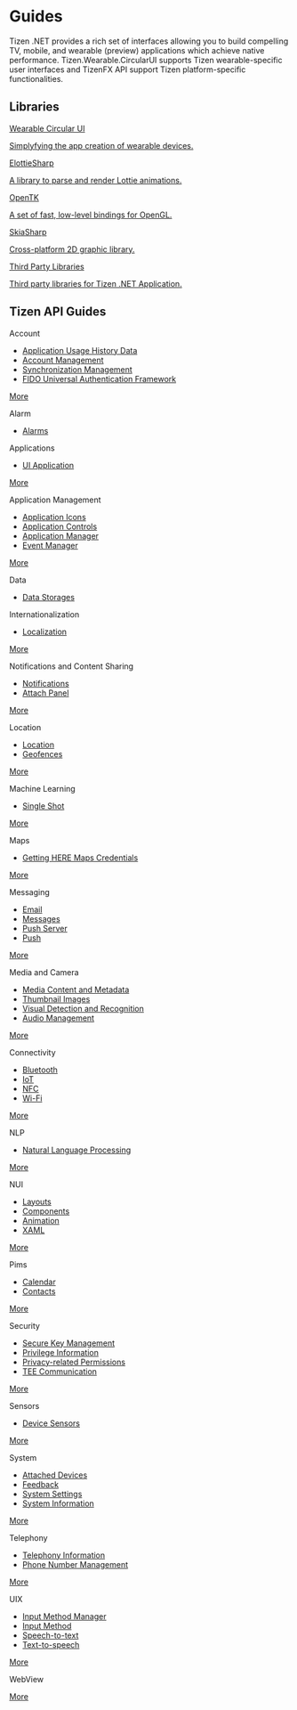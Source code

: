# Guides

Tizen .NET provides a rich set of interfaces allowing you to build compelling TV, mobile, and wearable (preview) applications which achieve native performance.
Tizen.Wearable.CircularUI supports Tizen wearable-specific user interfaces and TizenFX API support Tizen platform-specific functionalities.

## Libraries

<div class="row cards-container-infra">
    <div class="col col-md-3">
        <a href="libraries/wcircularui" class="card card-infra h-100">
            <div class="card-body">
                <p class="h3 card-title">Wearable Circular UI</p>
                <p class="card-text">
                    Simplyfying the app creation of wearable devices.
                </p>
            </div>
        </a>
    </div>
    <div class="col col-md-3">
        <a href="libraries/elottiesharp" class="card card-infra h-100">
            <div class="card-body">
                <p class="h3 card-title">ElottieSharp</p>
                <p class="card-text">
                    A library to parse and render Lottie animations.
                </p>
            </div>
        </a>
    </div>
    <div class="col col-md-3">
        <a href="libraries/opentk" class="card card-infra h-100">
            <div class="card-body">
                <p class="h3 card-title">OpenTK</p>
                <p class="card-text">
                    A set of fast, low-level bindings for OpenGL.
                </p>
            </div>
        </a>
    </div>
    <div class="col col-md-3">
        <a href="libraries/skiasharp" class="card card-infra h-100">
            <div class="card-body">
                <p class="h3 card-title">SkiaSharp</p>
                <p class="card-text">
                    Cross-platform 2D graphic library.
                </p>
            </div>
        </a>
    </div>
     <div class="col col-md-3">
        <a href="libraries/thirdparty" class="card card-infra h-100">
            <div class="card-body">
                <p class="h3 card-title">Third Party Libraries</p>
                <p class="card-text">
                    Third party libraries for Tizen .NET Application.
                </p>
            </div>
        </a>
    </div>
</div>

## Tizen API Guides

<div class="row cards-container-infra">
    <div class="col col-md-3">
        <div class="card card-infra card-list h-100">
            <div class="card-body">
                <p class="h3 card-title">Account</p>
                <div class="card-text">
                    <ul class="list-infra list-infra-arrow">
                        <li><a href="account/app-history">Application Usage History Data</a></li>
                        <li><a href="account/account">Account Management</a></li>
                        <li><a href="account/data-sync">Synchronization Management</a></li>
                        <li><a href="account/fido">FIDO Universal Authentication Framework</a></li>
                    </ul>
                </div>
            </div>
            <div class="card-footer">
                <a class="link-standalone" href="account/overview">More</a>
            </div>
        </div>
    </div>
    <div class="col col-md-3">
        <div class="card card-infra card-list h-100">
            <div class="card-body">
                <p class="h3 card-title">Alarm</p>
                <div class="card-text">
                    <ul class="list-infra list-infra-arrow">
                        <li><a href="alarm/alarms">Alarms</a></li>
                    </ul>
                </div>
            </div>
        </div>
    </div>
    <div class="col col-md-3">
        <div class="card card-infra card-list h-100">
            <div class="card-body">
                <p class="h3 card-title">Applications</p>
                <div class="card-text">
                    <ul class="list-infra list-infra-arrow">
                        <li><a href="applications/uiapplication/overview">UI Application</a></li>
                    </ul>
                </div>
            </div>
            <div class="card-footer">
                <a class="link-standalone" href="applications/overview">More</a>
            </div>
        </div>
    </div>
    <div class="col col-md-3">
        <div class="card card-infra card-list h-100">
            <div class="card-body">
                <p class="h3 card-title">Application Management</p>
                <div class="card-text">
                    <ul class="list-infra list-infra-arrow">
                        <li><a href="app-management/app-icons">Application Icons</a></li>
                        <li><a href="app-management/app-controls">Application Controls</a></li>
                        <li><a href="app-management/app-manager">Application Manager</a></li>
                        <li><a href="app-management/event">Event Manager</a></li>
                    </ul>
                </div>
            </div>
            <div class="card-footer">
                <a class="link-standalone" href="app-management/overview">More</a>
            </div>
        </div>
    </div>
    <div class="col col-md-3">
        <div class="card card-infra card-list h-100">
            <div class="card-body">
                <p class="h3 card-title">Data</p>
                <div class="card-text">
                    <ul class="list-infra list-infra-arrow">
                        <li><a href="data/data-storages/">Data Storages</a></li>
                    </ul>
                </div>
            </div>
        </div>
    </div>
    <div class="col col-md-3">
        <div class="card card-infra card-list h-100">
            <div class="card-body">
                <p class="h3 card-title">Internationalization</p>
                <div class="card-text">
                    <ul class="list-infra list-infra-arrow">
                        <li><a href="internationalization/localization">Localization</a></li>
                    </ul>
                </div>
            </div>
            <div class="card-footer">
                <a class="link-standalone" href="internationalization/overview">More</a>
            </div>
        </div>
    </div>
    <div class="col col-md-3">
        <div class="card card-infra card-list h-100">
            <div class="card-body">
                <p class="h3 card-title">Notifications and Content Sharing</p>
                <div class="card-text">
                    <ul class="list-infra list-infra-arrow">
                        <li><a href="notification/noti">Notifications</a></li>
                        <li><a href="notification/attach-panel">Attach Panel</a></li>
                    </ul>
                </div>
            </div>
            <div class="card-footer">
                <a class="link-standalone" href="notification/overview">More</a>
            </div>
        </div>
    </div>
    <div class="col col-md-3">
        <div class="card card-infra card-list h-100">
            <div class="card-body">
                <p class="h3 card-title">Location</p>
                <div class="card-text">
                    <ul class="list-infra list-infra-arrow">
                        <li><a href="location/location">Location</a></li>
                        <li><a href="location/geofences">Geofences</a></li>
                    </ul>
                </div>
            </div>
            <div class="card-footer">
                <a class="link-standalone" href="location/overview">More</a>
            </div>
        </div>
    </div>
    <div class="col col-md-3">
        <div class="card card-infra card-list h-100">
            <div class="card-body">
                <p class="h3 card-title">Machine Learning</p>
                <div class="card-text">
                    <ul class="list-infra list-infra-arrow">
                        <li><a href="machine-learning/singleshot">Single Shot</a></li>
                    </ul>
                </div>
            </div>
            <div class="card-footer">
                <a class="link-standalone" href="machine-learning/overview">More</a>
            </div>
        </div>
    </div>
    <div class="col col-md-3">
        <div class="card card-infra card-list h-100">
            <div class="card-body">
                <p class="h3 card-title">Maps</p>
                <div class="card-text">
                    <ul class="list-infra list-infra-arrow">
                        <li><a href="maps/here-credentials">Getting HERE Maps Credentials</a></li>
                    </ul>
                </div>
            </div>
            <div class="card-footer">
                <a class="link-standalone" href="maps/maps">More</a>
            </div>
        </div>
    </div>
    <div class="col col-md-3">
        <div class="card card-infra card-list h-100">
            <div class="card-body">
                <p class="h3 card-title">Messaging</p>
                <div class="card-text">
                    <ul class="list-infra list-infra-arrow">
                        <li><a href="messaging/email">Email</a></li>
                        <li><a href="messaging/messages">Messages</a></li>
                        <li><a href="messaging/push-server">Push Server</a></li>
                        <li><a href="messaging/push">Push</a></li>
                    </ul>
                </div>
            </div>
            <div class="card-footer">
                <a class="link-standalone" href="messaging/overview">More</a>
            </div>
        </div>
    </div>
    <div class="col col-md-3">
        <div class="card card-infra card-list h-100">
            <div class="card-body">
                <p class="h3 card-title">Media and Camera</p>
                <div class="card-text">
                    <ul class="list-infra list-infra-arrow">
                        <li><a href="multimedia/media-content-metadata">Media Content and Metadata</a></li>
                        <li><a href="multimedia/thumbnail-images">Thumbnail Images</a></li>
                        <li><a href="multimedia/media-vision">Visual Detection and Recognition</a></li>
                        <li><a href="multimedia/audio">Audio Management</a></li>
                    </ul>
                </div>
            </div>
            <div class="card-footer">
                <a class="link-standalone" href="multimedia/overview">More</a>
            </div>
        </div>
    </div>
    <div class="col col-md-3">
        <div class="card card-infra card-list h-100">
            <div class="card-body">
                <p class="h3 card-title">Connectivity</p>
                <div class="card-text">
                    <ul class="list-infra list-infra-arrow">
                        <li><a href="connectivity/bluetooth">Bluetooth</a></li>
                        <li><a href="connectivity/iotcon">IoT</a></li>
                        <li><a href="connectivity/nfc">NFC</a></li>
                        <li><a href="connectivity/wifi">Wi-Fi</a></li>
                    </ul>
                </div>
            </div>
            <div class="card-footer">
                <a class="link-standalone" href="connectivity/overview">More</a>
            </div>
        </div>
    </div>
    <div class="col col-md-3">
        <div class="card card-infra card-list h-100">
            <div class="card-body">
                <p class="h3 card-title">NLP</p>
                <div class="card-text">
                    <ul class="list-infra list-infra-arrow">
                        <li><a href="nlp/nlp">Natural Language Processing</a></li>
                    </ul>
                </div>
            </div>
            <div class="card-footer">
                <a class="link-standalone" href="nlp/overview">More</a>
            </div>
        </div>
    </div>
    <div class="col col-md-3">
        <div class="card card-infra card-list h-100">
            <div class="card-body">
                <p class="h3 card-title">NUI</p>
                <div class="card-text">
                    <ul class="list-infra list-infra-arrow">
                        <li><a href="nui/layouts">Layouts</a></li>
                        <li><a href="nui/ui-components">Components</a></li>
                        <li><a href="nui/animation">Animation</a></li>
                        <li><a href="nui/xaml/overview">XAML</a></li>
                    </ul>
                </div>
            </div>
            <div class="card-footer">
                <a class="link-standalone" href="nui/overview">More</a>
            </div>
        </div>
    </div>
    <div class="col col-md-3">
        <div class="card card-infra card-list h-100">
            <div class="card-body">
                <p class="h3 card-title">Pims</p>
                <div class="card-text">
                    <ul class="list-infra list-infra-arrow">
                        <li><a href="pims/calendar">Calendar</a></li>
                        <li><a href="pims/contacts">Contacts</a></li>
                    </ul>
                </div>
            </div>
            <div class="card-footer">
                <a class="link-standalone" href="pims/overview">More</a>
            </div>
        </div>
    </div>
    <div class="col col-md-3">
        <div class="card card-infra card-list h-100">
            <div class="card-body">
                <p class="h3 card-title">Security</p>
                <div class="card-text">
                    <ul class="list-infra list-infra-arrow">
                        <li><a href="security/secure-repository">Secure Key Management</a></li>
                        <li><a href="security/privilege">Privilege Information</a></li>
                        <li><a href="security/requesting-permissions">Privacy-related Permissions</a></li>
                        <li><a href="security/tee-client">TEE Communication</a></li>
                    </ul>
                </div>
            </div>
            <div class="card-footer">
                <a class="link-standalone" href="security/overview">More</a>
            </div>
        </div>
    </div>
    <div class="col col-md-3">
        <div class="card card-infra card-list h-100">
            <div class="card-body">
                <p class="h3 card-title">Sensors</p>
                <div class="card-text">
                    <ul class="list-infra list-infra-arrow">
                        <li><a href="sensors/device-sensors">Device Sensors</a></li>
                    </ul>
                </div>
            </div>
            <div class="card-footer">
                <a class="link-standalone" href="sensors/overview">More</a>
            </div>
        </div>
    </div>
    <div class="col col-md-3">
        <div class="card card-infra card-list h-100">
            <div class="card-body">
                <p class="h3 card-title">System</p>
                <div class="card-text">
                    <ul class="list-infra list-infra-arrow">
                        <li><a href="system/attached-devices">Attached Devices</a></li>
                        <li><a href="system/feedback">Feedback</a></li>
                        <li><a href="system/settings">System Settings</a></li>
                        <li><a href="system/system">System Information</a></li>
                    </ul>
                </div>
            </div>
            <div class="card-footer">
                <a class="link-standalone" href="system/overview">More</a>
            </div>
        </div>
    </div>
    <div class="col col-md-3">
        <div class="card card-infra card-list h-100">
            <div class="card-body">
                <p class="h3 card-title">Telephony</p>
                <div class="card-text">
                    <ul class="list-infra list-infra-arrow">
                        <li><a href="telephony/telephony">Telephony Information</a></li>
                        <li><a href="telephony/phonenumber">Phone Number Management</a></li>
                    </ul>
                </div>
            </div>
            <div class="card-footer">
                <a class="link-standalone" href="telephony/">More</a>
            </div>
        </div>
    </div>
    <div class="col col-md-3">
        <div class="card card-infra card-list h-100">
            <div class="card-body">
                <p class="h3 card-title">UIX</p>
                <div class="card-text">
                    <ul class="list-infra list-infra-arrow">
                        <li><a href="uix/input-method-manager">Input Method Manager</a></li>
                        <li><a href="uix/input-method">Input Method</a></li>
                        <li><a href="uix/stt">Speech-to-text</a></li>
                        <li><a href="uix/tts">Text-to-speech</a></li>
                    </ul>
                </div>
            </div>
            <div class="card-footer">
                <a class="link-standalone" href="uix/overview">More</a>
            </div>
        </div>
    </div>
    <div class="col col-md-3">
        <div class="card card-infra card-list h-100">
            <div class="card-body">
                <p class="h3 card-title">WebView</p>
                <div class="card-text"></div>
            </div>
            <div class="card-footer">
                <a class="link-standalone" href="webview/overview">More</a>
            </div>
        </div>
    </div>
</div>
